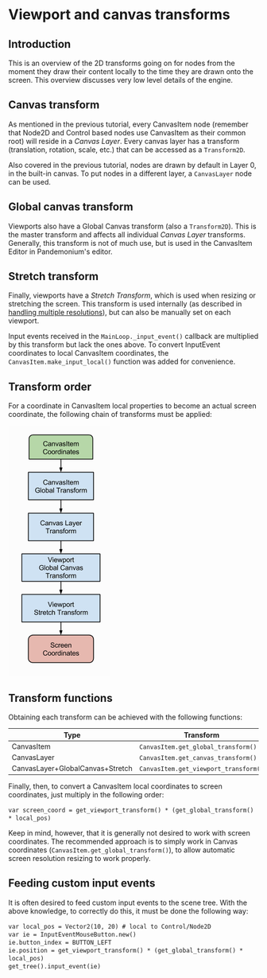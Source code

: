 
# Viewport and canvas transforms

## Introduction

This is an overview of the 2D transforms going on for nodes from the
moment they draw their content locally to the time they are drawn onto
the screen. This overview discusses very low level details of the engine.

## Canvas transform

As mentioned in the previous tutorial, every
CanvasItem node (remember that Node2D and Control based nodes use
CanvasItem as their common root) will reside in a *Canvas Layer*. Every
canvas layer has a transform (translation, rotation, scale, etc.) that
can be accessed as a `Transform2D`.

Also covered in the previous tutorial, nodes are drawn by default in Layer 0,
in the built-in canvas. To put nodes in a different layer, a `CanvasLayer`
node can be used.

## Global canvas transform

Viewports also have a Global Canvas transform (also a
`Transform2D`). This is the master transform and
affects all individual *Canvas Layer* transforms. Generally, this
transform is not of much use, but is used in the CanvasItem Editor
in Pandemonium's editor.

## Stretch transform

Finally, viewports have a *Stretch Transform*, which is used when
resizing or stretching the screen. This transform is used internally (as
described in [handling multiple resolutions](../14_rendering/02_multiple_resolutions.md)), but can also be manually set
on each viewport.

Input events received in the `MainLoop._input_event()`
callback are multiplied by this transform but lack the ones above. To
convert InputEvent coordinates to local CanvasItem coordinates, the
`CanvasItem.make_input_local()`
function was added for convenience.

## Transform order

For a coordinate in CanvasItem local properties to become an actual
screen coordinate, the following chain of transforms must be applied:

![](img/viewport_transforms2.png)

## Transform functions

Obtaining each transform can be achieved with the following functions:

| Type                             | Transform                               |
|----------------------------------|-----------------------------------------|
| CanvasItem                       | `CanvasItem.get_global_transform()`     |
| CanvasLayer                      | `CanvasItem.get_canvas_transform()`     |
| CanvasLayer+GlobalCanvas+Stretch | `CanvasItem.get_viewport_transform()`   |

Finally, then, to convert a CanvasItem local coordinates to screen
coordinates, just multiply in the following order:

```
var screen_coord = get_viewport_transform() * (get_global_transform() * local_pos)
```

Keep in mind, however, that it is generally not desired to work with
screen coordinates. The recommended approach is to simply work in Canvas
coordinates (`CanvasItem.get_global_transform()`), to allow automatic
screen resolution resizing to work properly.

## Feeding custom input events

It is often desired to feed custom input events to the scene tree. With
the above knowledge, to correctly do this, it must be done the following
way:

```
var local_pos = Vector2(10, 20) # local to Control/Node2D
var ie = InputEventMouseButton.new()
ie.button_index = BUTTON_LEFT
ie.position = get_viewport_transform() * (get_global_transform() * local_pos)
get_tree().input_event(ie)
```

